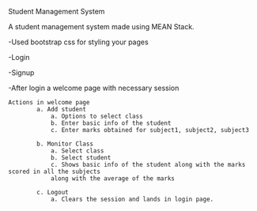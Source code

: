 Student Management System

A student management system made using MEAN Stack.

-Used bootstrap css for styling your pages

-Login

-Signup

-After login a welcome page with necessary session

    Actions in welcome page
            a. Add student
                a. Options to select class
                b. Enter basic info of the student
                c. Enter marks obtained for subject1, subject2, subject3    

            b. Monitor Class
                a. Select class
                b. Select student
                c. Shows basic info of the student along with the marks scored in all the subjects
                along with the average of the marks

            c. Logout
                a. Clears the session and lands in login page.
